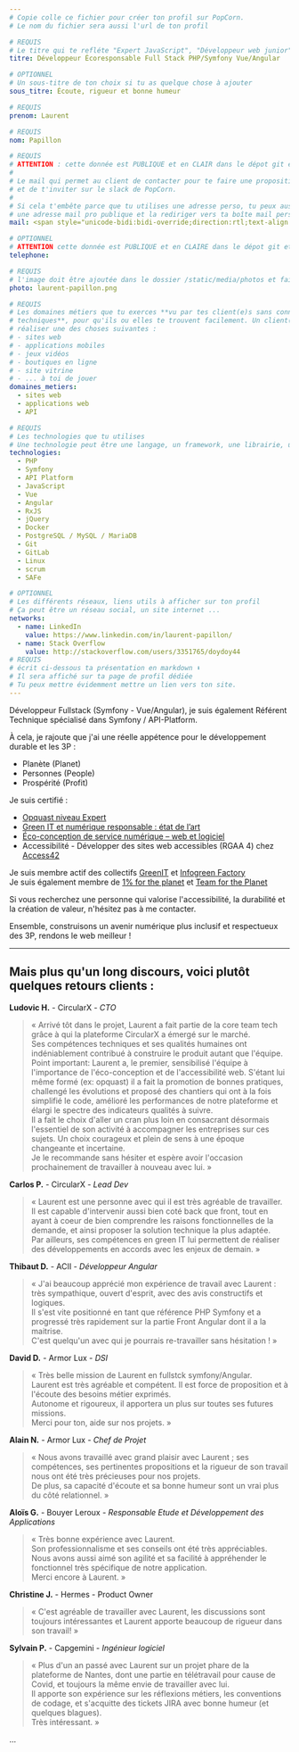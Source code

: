 ```yaml
---
# Copie colle ce fichier pour créer ton profil sur PopCorn.
# Le nom du fichier sera aussi l'url de ton profil

# REQUIS
# Le titre qui te refléte "Expert JavaScript", "Développeur web junior"
titre: Développeur Écoresponsable Full Stack PHP/Symfony Vue/Angular

# OPTIONNEL
# Un sous-titre de ton choix si tu as quelque chose à ajouter
sous_titre: Écoute, rigueur et bonne humeur

# REQUIS
prenom: Laurent

# REQUIS
nom: Papillon

# REQUIS
# ATTENTION : cette donnée est PUBLIQUE et en CLAIR dans le dépot git et sur le site
#
# Le mail qui permet au client de contacter pour te faire une proposition de projet
# et de t'inviter sur le slack de PopCorn.
#
# Si cela t'embête parce que tu utilises une adresse perso, tu peux aussi te créer
# une adresse mail pro publique et la rediriger vers ta boîte mail perso
mail: <span style="unicode-bidi:bidi-override;direction:rtl;text-align:left;">rf&#046;eerf&#064;nollipaptnerual</span>

# OPTIONNEL
# ATTENTION cette donnée est PUBLIQUE et en CLAIRE dans le dépot git et sur le site
telephone:

# REQUIS
# l'image doit être ajoutée dans le dossier /static/media/photos et faire moins de 100ko !
photo: laurent-papillon.png

# REQUIS
# Les domaines métiers que tu exerces **vu par tes client(e)s sans connaissances
# techniques**, pour qu'ils ou elles te trouvent facilement. Un client(e) veut par exemple
# réaliser une des choses suivantes :
# - sites web
# - applications mobiles
# - jeux vidéos
# - boutiques en ligne
# - site vitrine
# - ... à toi de jouer
domaines_metiers:
  - sites web
  - applications web
  - API

# REQUIS
# Les technologies que tu utilises
# Une technologie peut être une langage, un framework, une librairie, un CMS ...
technologies:
  - PHP
  - Symfony
  - API Platform
  - JavaScript
  - Vue
  - Angular
  - RxJS
  - jQuery
  - Docker
  - PostgreSQL / MySQL / MariaDB
  - Git
  - GitLab
  - Linux
  - scrum
  - SAFe

# OPTIONNEL
# Les différents réseaux, liens utils à afficher sur ton profil
# Ça peut être un réseau social, un site internet ...
networks:
  - name: LinkedIn
    value: https://www.linkedin.com/in/laurent-papillon/
  - name: Stack Overflow
    value: http://stackoverflow.com/users/3351765/doydoy44
# REQUIS
# écrit ci-dessous ta présentation en markdown ⬇️
# Il sera affiché sur ta page de profil dédiée
# Tu peux mettre évidemment mettre un lien vers ton site.
---
```


Développeur Fullstack (Symfony - Vue/Angular), je suis également Référent Technique spécialisé dans Symfony / API-Platform.

À cela, je rajoute que j'ai une réelle appétence pour le développement durable et les 3P :

- Planète (Planet)
- Personnes (People)
- Prospérité (Profit)

Je suis certifié :

- [Opquast niveau Expert](https://directory.opquast.com/fr/certificat/BYXVEL/)
- [Green IT et numérique responsable : état de l’art](https://certificat.greenit.fr/certificats/2022.09.14-LP130-TQ24-GRI25)
- [Éco-conception de service numérique – web et logiciel](https://certificat.greenit.fr/certificats/2023.02.22-LP130-X5Z2-ECO25)
- Accessibilité - Développer des sites web accessibles (RGAA 4) chez [Access42](https://access42.net/)

Je suis membre actif des collectifs [GreenIT](https://www.greenit.fr/) et [Infogreen Factory](https://infogreenfactory.green/)  
Je suis également membre de [1% for the planet](https://www.onepercentfortheplanet.fr/) et [Team for the Planet](https://team-planet.com/fr)

Si vous recherchez une personne qui valorise l'accessibilité, la durabilité et la création de valeur, n'hésitez pas à me contacter.

Ensemble, construisons un avenir numérique plus inclusif et respectueux des 3P, rendons le web meilleur !

---

## Mais plus qu'un long discours, voici plutôt quelques retours clients :

**Ludovic H.** - CircularX - _CTO_

> &laquo; Arrivé tôt dans le projet, Laurent a fait partie de la core team tech grâce à qui la plateforme CircularX a émergé sur le marché.  
> Ses compétences techniques et ses qualités humaines ont indéniablement contribué à construire le produit autant que l'équipe.  
> Point important: Laurent a, le premier, sensibilisé l'équipe à l'importance de l'éco-conception et de l'accessibilité web. S'étant lui même formé (ex: opquast) il a fait la promotion de bonnes pratiques, challengé les évolutions et proposé des chantiers qui ont à la fois simplifié le code, amélioré les performances de notre plateforme et élargi le spectre des indicateurs qualités à suivre.  
> Il a fait le choix d'aller un cran plus loin en consacrant désormais l'essentiel de son activité à accompagner les entreprises sur ces sujets. Un choix courageux et plein de sens à une époque changeante et incertaine.  
> Je le recommande sans hésiter et espère avoir l'occasion prochainement de travailler à nouveau avec lui. &raquo;

**Carlos P.** - CircularX - _Lead Dev_

> &laquo; Laurent est une personne avec qui il est très agréable de travailler.  
> Il est capable d'intervenir aussi bien coté back que front, tout en ayant à coeur de bien comprendre les raisons fonctionnelles de la demande, et ainsi proposer la solution technique la plus adaptée.  
> Par ailleurs, ses compétences en green IT lui permettent de réaliser des développements en accords avec les enjeux de demain. &raquo;

**Thibaut D.** - ACII - _Développeur Angular_

> &laquo; J'ai beaucoup apprécié mon expérience de travail avec Laurent : très sympathique, ouvert d'esprit, avec des avis constructifs et logiques.  
> Il s'est vite positionné en tant que référence PHP Symfony et a progressé très rapidement sur la partie Front Angular dont il a la maitrise.  
> C'est quelqu'un avec qui je pourrais re-travailler sans hésitation ! &raquo;

**David D.** - Armor Lux - _DSI_

> &laquo; Très belle mission de Laurent en fullstck symfony/Angular.<br>
> Laurent est très agréable et compétent. Il est force de proposition et à l'écoute des besoins métier exprimés.  
> Autonome et rigoureux, il apportera un plus sur toutes ses futures missions.  
> Merci pour ton, aide sur nos projets. &raquo;

**Alain N.** - Armor Lux - _Chef de Projet_

> &laquo; Nous avons travaillé avec grand plaisir avec Laurent ; ses compétences, ses pertinentes propositions et la rigueur de son travail nous ont été très précieuses pour nos projets.  
> De plus, sa capacité d'écoute et sa bonne humeur sont un vrai plus du côté relationnel. &raquo;

**Aloïs G.** - Bouyer Leroux - _Responsable Etude et Développement des Applications_

> &laquo; Très bonne expérience avec Laurent.  
> Son professionnalisme et ses conseils ont été très appréciables. <br>
> Nous avons aussi aimé son agilité et sa facilité à appréhender le fonctionnel très spécifique de notre application.  
> Merci encore à Laurent. &raquo;

**Christine J.** - Hermes - Product Owner

> &laquo; C'est agréable de travailler avec Laurent, les discussions sont toujours intéressantes et Laurent apporte beaucoup de rigueur dans son travail! &raquo;

**Sylvain P.** - Capgemini - _Ingénieur logiciel_

> &laquo; Plus d'un an passé avec Laurent sur un projet phare de la plateforme de Nantes, dont une partie en télétravail pour cause de Covid, et toujours la même envie de travailler avec lui.  
> Il apporte son expérience sur les réflexions métiers, les conventions de codage, et s'acquitte des tickets JIRA avec bonne humeur (et quelques blagues).  
> Très intéressant. &raquo;

...

